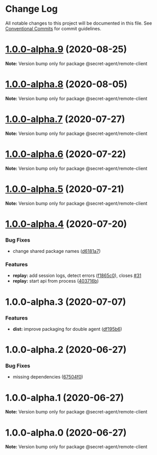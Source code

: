 # Change Log

All notable changes to this project will be documented in this file.
See [Conventional Commits](https://conventionalcommits.org) for commit guidelines.

# [1.0.0-alpha.9](https://github.com/ulixee/secret-agent/compare/v1.0.0-alpha.8...v1.0.0-alpha.9) (2020-08-25)

**Note:** Version bump only for package @secret-agent/remote-client





# [1.0.0-alpha.8](https://github.com/ulixee/secret-agent/compare/v1.0.0-alpha.6...v1.0.0-alpha.8) (2020-08-05)

**Note:** Version bump only for package @secret-agent/remote-client





# [1.0.0-alpha.7](https://github.com/ulixee/secret-agent/compare/v1.0.0-alpha.6...v1.0.0-alpha.7) (2020-07-27)

**Note:** Version bump only for package @secret-agent/remote-client





# [1.0.0-alpha.6](https://github.com/ulixee/secret-agent/compare/v1.0.0-alpha.5...v1.0.0-alpha.6) (2020-07-22)

**Note:** Version bump only for package @secret-agent/remote-client





# [1.0.0-alpha.5](https://github.com/ulixee/secret-agent/compare/v1.0.0-alpha.4...v1.0.0-alpha.5) (2020-07-21)

**Note:** Version bump only for package @secret-agent/remote-client





# [1.0.0-alpha.4](https://github.com/ulixee/secret-agent/compare/v1.0.0-alpha.3...v1.0.0-alpha.4) (2020-07-20)


### Bug Fixes

* change shared package names ([d6181a7](https://github.com/ulixee/secret-agent/commit/d6181a75a0387797177eb9aa2f71553bb7d31432))


### Features

* **replay:** add session logs, detect errors ([f1865c0](https://github.com/ulixee/secret-agent/commit/f1865c0aef38f6722bbcdee0244288f0f6040c5a)), closes [#31](https://github.com/ulixee/secret-agent/issues/31)
* **replay:** start api from process ([403716b](https://github.com/ulixee/secret-agent/commit/403716b3ba853c67ef15868fd6fb9fe1f60dbc1f))





# 1.0.0-alpha.3 (2020-07-07)


### Features

* **dist:** improve packaging for double agent ([df195b6](https://github.com/ulixee/secret-agent/commit/df195b630b90aea343e4bd3005d41b34c4d5431a))





# 1.0.0-alpha.2 (2020-06-27)


### Bug Fixes

* missing dependencies ([67504f0](https://github.com/ulixee/secret-agent/commit/67504f0f070f35ded261ec3c9734d60422b75a96))





# 1.0.0-alpha.1 (2020-06-27)

**Note:** Version bump only for package @secret-agent/remote-client





# 1.0.0-alpha.0 (2020-06-27)

**Note:** Version bump only for package @secret-agent/remote-client
